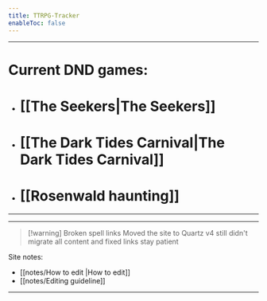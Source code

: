 ```yaml
---
title: TTRPG-Tracker
enableToc: false
---
```

___
# Current  DND games:

- # [[The Seekers|The Seekers]]
- # [[The Dark Tides Carnival|The Dark Tides Carnival]]
- # [[Rosenwald haunting]]

___
___
> [!warning] Broken spell links
>Moved the site to Quartz v4 
>still didn't migrate all content and fixed links
>stay patient 


Site notes:  
- [[notes/How to edit |How to edit]]
- [[notes/Editing guideline]]
___


